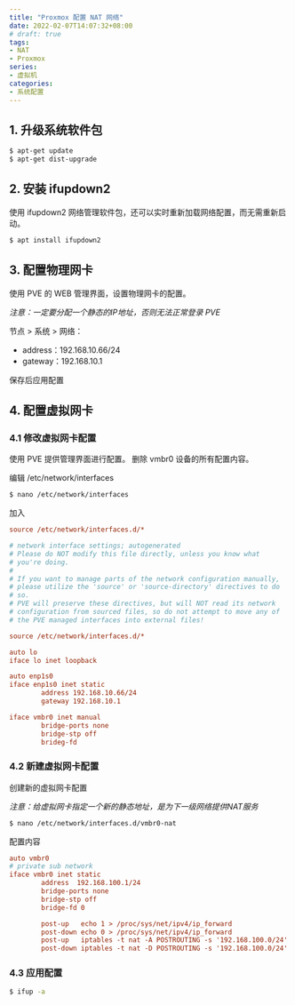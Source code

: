 ```yaml
---
title: "Proxmox 配置 NAT 网络"
date: 2022-02-07T14:07:32+08:00
# draft: true
tags:
- NAT
- Proxmox
series:
- 虚拟机
categories:
- 系统配置
---
```


## 1. 升级系统软件包
```bash
$ apt-get update
$ apt-get dist-upgrade
```

## 2. 安装 ifupdown2
使用 ifupdown2 网络管理软件包，还可以实时重新加载网络配置，而无需重新启动。
```bash
$ apt install ifupdown2
```

## 3. 配置物理网卡

使用 PVE 的 WEB 管理界面，设置物理网卡的配置。

*注意：一定要分配一个静态的IP地址，否则无法正常登录 PVE*

节点 > 系统 > 网络：
- address：192.168.10.66/24
- gateway：192.168.10.1

保存后应用配置

## 4. 配置虚拟网卡

### 4.1 修改虚拟网卡配置

使用 PVE 提供管理界面进行配置。
删除 vmbr0 设备的所有配置内容。

编辑 /etc/network/interfaces
```bash
$ nano /etc/network/interfaces
```
加入
```ini
source /etc/network/interfaces.d/*
```
```ini
# network interface settings; autogenerated
# Please do NOT modify this file directly, unless you know what
# you're doing.
#
# If you want to manage parts of the network configuration manually,
# please utilize the 'source' or 'source-directory' directives to do
# so.
# PVE will preserve these directives, but will NOT read its network
# configuration from sourced files, so do not attempt to move any of
# the PVE managed interfaces into external files!

source /etc/network/interfaces.d/*

auto lo
iface lo inet loopback

auto enp1s0
iface enp1s0 inet static
        address 192.168.10.66/24
        gateway 192.168.10.1

iface vmbr0 inet manual
        bridge-ports none
        bridge-stp off
        brideg-fd
```

### 4.2 新建虚拟网卡配置

创建新的虚拟网卡配置

*注意：给虚拟网卡指定一个新的静态地址，是为下一级网络提供NAT服务*

```bash
$ nano /etc/network/interfaces.d/vmbr0-nat
```
配置内容
```ini
auto vmbr0
# private sub network
iface vmbr0 inet static
        address  192.168.100.1/24
        bridge-ports none
        bridge-stp off
        bridge-fd 0

        post-up   echo 1 > /proc/sys/net/ipv4/ip_forward
        post-down echo 0 > /proc/sys/net/ipv4/ip_forward
        post-up   iptables -t nat -A POSTROUTING -s '192.168.100.0/24' -o enp1s0 -j MASQUERADE
        post-down iptables -t nat -D POSTROUTING -s '192.168.100.0/24' -o enp1s0 -j MASQUERADE
```

### 4.3 应用配置

```bash
$ ifup -a
```